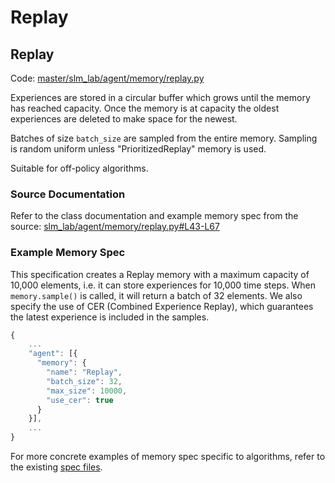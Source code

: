 # Replay

## Replay

Code: [master/slm\_lab/agent/memory/replay.py](https://github.com/kengz/SLM-Lab/blob/master/slm_lab/agent/memory/replay.py)

Experiences are stored in a circular buffer which grows until the memory has reached capacity. Once the memory is at capacity the oldest experiences are deleted to make space for the newest.

Batches of size `batch_size` are sampled from the entire memory. Sampling is random uniform unless "PrioritizedReplay" memory is used.

Suitable for off-policy algorithms.

### Source Documentation

Refer to the class documentation and example memory spec from the source: [slm\_lab/agent/memory/replay.py\#L43-L67](https://github.com/kengz/SLM-Lab/blob/master/slm_lab/agent/memory/replay.py#L43-L67)

### **Example Memory Spec**

This specification creates a Replay memory with a maximum capacity of 10,000 elements, i.e. it can store experiences for 10,000 time steps. When `memory.sample()` is called, it will return a batch of 32 elements. We also specify the use of CER \(Combined Experience Replay\), which guarantees the latest experience is included in the samples.

```javascript
{
    ...
    "agent": [{
      "memory": {
        "name": "Replay",
        "batch_size": 32,
        "max_size": 10000,
        "use_cer": true
      }
    }],
    ...
}
```

For more concrete examples of memory spec specific to algorithms, refer to the existing [spec files](https://github.com/kengz/SLM-Lab/tree/master/slm_lab/spec).


